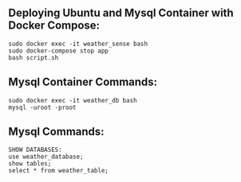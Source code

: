 ## Deploying Ubuntu and Mysql Container with Docker Compose:
```
sudo docker exec -it weather_sense bash
sudo docker-compose stop app
bash script.sh
```

## Mysql Container Commands:
```
sudo docker exec -it weather_db bash
mysql -uroot -proot
```


## Mysql Commands:
```
SHOW DATABASES:
use weather_database;
show tables;
select * from weather_table;
```
